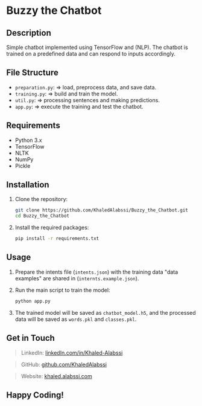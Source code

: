 # Buzzy the Chatbot

## Description
Simple chatbot implemented using TensorFlow and (NLP). The chatbot is trained on a predefined data and can respond to inputs accordingly.

## File Structure

- `preparation.py`: => load, preprocess data, and save data.
- `training.py`: => build and train the model.
- `util.py`: => processing sentences and making predictions.
- `app.py`: => execute the training and test the chatbot.

## Requirements

- Python 3.x
- TensorFlow
- NLTK
- NumPy
- Pickle

## Installation

1. Clone the repository:
    ```bash
    git clone https://github.com/KhaledAlabssi/Buzzy_the_Chatbot.git
    cd Buzzy_the_Chatbot
    ```

2. Install the required packages:
    ```bash
    pip install -r requirements.txt
    ```

## Usage

1. Prepare the intents file (`intents.json`) with the training data "data examples" are shared in (`internts.example.json`).

2. Run the main script to train the model:
    ```bash
    python app.py
    ```

3. The trained model will be saved as `chatbot_model.h5`, and the processed data will be saved as `words.pkl` and `classes.pkl`.

## Get in Touch

> LinkedIn: [linkedIn.com/in/Khaled-Alabssi](https://www.linkedin.com/in/khaled-alabssi/)

> GitHub: [github.com/KhaledAlabssi](https://github.com/KhaledAlabssi)

> Website: [khaled.alabssi.com](https://www.khaled.alabssi.com)

## Happy Coding!